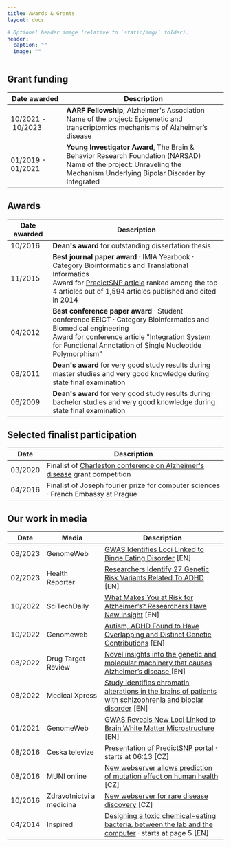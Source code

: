 ```yaml
---
title: Awards & Grants
layout: docs

# Optional header image (relative to `static/img/` folder).
header:
  caption: ""
  image: ""
---
```



<h2>Grant funding</h2>

| Date awarded      | Description                    |
| ------------------| ------------------------------ |
| 10/2021 - 10/2023 | <strong>AARF Fellowship</strong>, Alzheimer's Association<br/>Name of the project: Epigenetic and transcriptomics mechanisms of Alzheimer’s disease |
| 01/2019 - 01/2021 | <strong>Young Investigator Award</strong>, The Brain & Behavior Research Foundation (NARSAD)<br/>Name of the project: Unraveling the Mechanism Underlying Bipolar Disorder by Integrated |


<h2>Awards</h2>

| Date awarded      | Description                    |
| ------------------| ------------------------------ |
| 10/2016           | <strong>Dean's award</strong> for outstanding dissertation thesis |
| 11/2015           | <strong>Best journal paper award</strong> · IMIA Yearbook · Category Bioinformatics and Translational Informatics<br>Award for <a href="https://journals.plos.org/ploscompbiol/article?id=10.1371/journal.pcbi.1003440">PredictSNP article</a> ranked among the top 4 articles out of 1,594 articles published and cited in 2014 |
| 04/2012           | <strong>Best conference paper award</strong> · Student conference EEICT · Category Bioinformatics and Biomedical engineering<br> Award for conference article "Integration System for Functional Annotation of Single Nucleotide Polymorphism" |
| 08/2011           | <strong>Dean's award</strong> for very good study results during master studies and very good knowledge during state final examination |
| 06/2009           | <strong>Dean's award</strong> for very good study results during bachelor studies and very good knowledge during state final examination |

<h2>Selected finalist participation</h2>

| Date              | Description                    |
| ------------------| ------------------------------ |
| 03/2020           | Finalist of <a href="https://newvisionresearch.org/ccad">Charleston conference on Alzheimer's disease</a> grant competition |
| 04/2016           | Finalist of Joseph fourier prize for computer sciences · French Embassy at Prague |


<h2>Our work in media</h2>

| Date              | Media                    | Description            |
| ------------------| -------------------------|------------------------|
| 08/2023           | GenomeWeb                | <a href="https://www.genomeweb.com/scan/gwas-identifies-loci-linked-binge-eating-disorder">GWAS Identifies Loci Linked to Binge Eating Disorder</a> [EN] |
| 02/2023           | Health Reporter          | <a href="https://health-reporter.news/researchers-identify-27-genetic-risk-variants-related-to-adhd/">Researchers Identify 27 Genetic Risk Variants Related To ADHD</a> [EN] |
| 10/2022           | SciTechDaily             | <a href="https://scitechdaily.com/what-makes-you-at-risk-for-alzheimers-researchers-have-new-insight/">What Makes You at Risk for Alzheimer’s? Researchers Have New Insight</a> [EN] |
| 10/2022           | Genomeweb                | <a href="http://ct.moreover.com/?a=48842375676&p=1pl&v=1&x=ddcmr9H2XDTktVHnIUwjBw">Autism, ADHD Found to Have Overlapping and Distinct Genetic Contributions</a> [EN] |
| 08/2022           | Drug Target Review       | <a href="http://ct.moreover.com/?a=48441579845&p=1pl&v=1&x=yJpEjHQ-kGhjGShQJWs0TQ">Novel insights into the genetic and molecular machinery that causes Alzheimer’s disease </a> [EN] |
| 08/2022           | Medical Xpress       | <a href="https://medicalxpress.com/news/2022-04-chromatin-brains-patients-schizophrenia-bipolar.html">Study identifies chromatin alterations in the brains of patients with schizophrenia and bipolar disorder</a> [EN] |
| 01/2021           | GenomeWeb                | <a href="http://ct.moreover.com/?a=45184877810&p=1pl&v=1&x=iYFvcmr_qudJwXs0Xp7O8g">GWAS Reveals New Loci Linked to Brain White Matter Microstructure</a> [EN]
| 08/2016           | Ceska televize           | <a href="https://www.ceskatelevize.cz/ivysilani/10122427178-udalosti-v-regionech-brno/316281381990825-udalosti-v-regionech/titulky">Presentation of PredictSNP portal</a> · starts at 06:13 [CZ] |
| 08/2016           | MUNI online              | <a href="https://www.em.muni.cz/veda-a-vyzkum/8118-jak-predpovedet-vliv-mutaci-na-vznik-chorob-pomuze-novy-portal">New webserver allows prediction of mutation effect on human health</a> [CZ] |
| 10/2016           | Zdravotnictvi a medicina | <a href="https://zdravi.euro.cz/clanek/novy-server-pomaha-pri-vyzkumu-genetickych-chorob-483210">New webserver for rare disease discovery</a> [CZ] |
| 04/2014           | Inspired                 | <a href="https://www.egi.eu/wp-content/uploads/2016/08/Inspired-issue-15.pdf">Designing a toxic chemical-eating bacteria, between the lab and the computer</a> · starts at page 5 [EN] |
